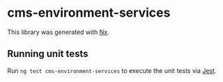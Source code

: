 # cms-environment-services

This library was generated with [Nx](https://nx.dev).

## Running unit tests

Run `ng test cms-environment-services` to execute the unit tests via [Jest](https://jestjs.io).
